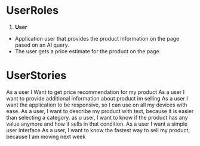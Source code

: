 # UserRoles
1. **User**
- Application user that provides the product information on the page pased on an AI query.
- The user gets a price estimate for the product on the page.

# UserStories
As a user I Want to get price recommendation for my product
As a user I want to provide additional information about product im selling
As a user I want the application to be responsive, so I can use on all my devices with ease.
As a user, I want to describe my product with text, because it is easier than selecting a category.
as u user, I want to know if the product has any value anymore and how it sells in that condition.
As a user I want a simple user interface
As a user, I want to know the fastest way to sell my product, because I am moving next week
